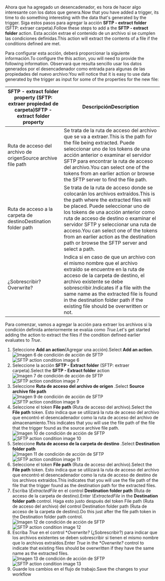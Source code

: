 <span data-ttu-id="99ee9-101">Ahora que ha agregado un desencadenador, es hora de hacer algo interesante con los datos que genera.</span><span class="sxs-lookup"><span data-stu-id="99ee9-101">Now that you have added a trigger, its time to do something interesting with the data that's generated by the trigger.</span></span> <span data-ttu-id="99ee9-102">Siga estos pasos para agregar la acción **SFTP - extract folder** (SFTP: extraer carpeta).</span><span class="sxs-lookup"><span data-stu-id="99ee9-102">Follow these steps to add a the **SFTP - extract folder** action.</span></span> <span data-ttu-id="99ee9-103">Esta acción extrae el contenido de un archivo si se cumplen las condiciones definidas.</span><span class="sxs-lookup"><span data-stu-id="99ee9-103">This action will extract the contents of a file if the conditions defined are met.</span></span> 

<span data-ttu-id="99ee9-104">Para configurar esta acción, deberá proporcionar la siguiente información.</span><span class="sxs-lookup"><span data-stu-id="99ee9-104">To configure the this action, you will need to provide the following information.</span></span> <span data-ttu-id="99ee9-105">Observará que resulta sencillo usar los datos generados por el desencadenador como entrada para algunas de las propiedades del nuevo archivo:</span><span class="sxs-lookup"><span data-stu-id="99ee9-105">You will notice that it is easy to use data generated  by the trigger as input for some of the properties for the new file:</span></span>

| <span data-ttu-id="99ee9-106">SFTP - extract folder property (SFTP: extraer propiedad de carpeta)</span><span class="sxs-lookup"><span data-stu-id="99ee9-106">SFTP - extract folder property</span></span> | <span data-ttu-id="99ee9-107">Descripción</span><span class="sxs-lookup"><span data-stu-id="99ee9-107">Description</span></span> |
| --- | --- |
| <span data-ttu-id="99ee9-108">Ruta de acceso del archivo de origen</span><span class="sxs-lookup"><span data-stu-id="99ee9-108">Source archive file path</span></span> |<span data-ttu-id="99ee9-109">Se trata de la ruta de acceso del archivo que se va a extraer.</span><span class="sxs-lookup"><span data-stu-id="99ee9-109">This is the path for the file being extracted.</span></span> <span data-ttu-id="99ee9-110">Puede seleccionar uno de los tokens de una acción anterior o examinar el servidor SFTP para encontrar la ruta de acceso del archivo.</span><span class="sxs-lookup"><span data-stu-id="99ee9-110">You can select one of the tokens from an earlier action or browse the SFTP server to find the file path.</span></span> |
| <span data-ttu-id="99ee9-111">Ruta de acceso a la carpeta de destino</span><span class="sxs-lookup"><span data-stu-id="99ee9-111">Destination folder path</span></span> |<span data-ttu-id="99ee9-112">Se trata de la ruta de acceso donde se colocarán los archivos extraídos.</span><span class="sxs-lookup"><span data-stu-id="99ee9-112">This is the path where the extracted files will be placed.</span></span> <span data-ttu-id="99ee9-113">Puede seleccionar uno de los tokens de una acción anterior como ruta de acceso de destino o examinar el servidor SFTP y seleccionar una ruta de acceso.</span><span class="sxs-lookup"><span data-stu-id="99ee9-113">You can select one of the tokens from an earlier action as the destination path or browse the SFTP server and select a path.</span></span> |
| <span data-ttu-id="99ee9-114">¿Sobrescribir?</span><span class="sxs-lookup"><span data-stu-id="99ee9-114">Overwrite?</span></span> |<span data-ttu-id="99ee9-115">Indica si en caso de que un archivo con el mismo nombre que el archivo extraído se encuentre en la ruta de acceso de la carpeta de destino, el archivo existente se debe sobrescribir.</span><span class="sxs-lookup"><span data-stu-id="99ee9-115">Indicates if a file with the same name as the extracted file is found in the destination folder path if the existing file should be overwritten or not.</span></span> |

<span data-ttu-id="99ee9-116">Para comenzar, vamos a agregar la acción para extraer los archivos si la condición definida anteriormente se evalúa como *True*.</span><span class="sxs-lookup"><span data-stu-id="99ee9-116">Let's get started adding the action to extract the files if the condition defined earlier evaluates to *True*.</span></span> 

1. <span data-ttu-id="99ee9-117">Seleccione **Add an action**(Agregar una acción).</span><span class="sxs-lookup"><span data-stu-id="99ee9-117">Select **Add an action**.</span></span>        
   <span data-ttu-id="99ee9-118">![Imagen 6 de condición de acción de SFTP](./media/connectors-create-api-sftp/condition-6.png)</span><span class="sxs-lookup"><span data-stu-id="99ee9-118">![SFTP action condition image 6](./media/connectors-create-api-sftp/condition-6.png)</span></span>   
2. <span data-ttu-id="99ee9-119">Seleccione la acción **SFTP - Extract folder** (SFTP: extraer carpeta).</span><span class="sxs-lookup"><span data-stu-id="99ee9-119">Select the **SFTP - Extract folder** action</span></span>      
   <span data-ttu-id="99ee9-120">![Imagen 7 de condición de acción de SFTP](./media/connectors-create-api-sftp/condition-7.png)</span><span class="sxs-lookup"><span data-stu-id="99ee9-120">![SFTP action condition image 7](./media/connectors-create-api-sftp/condition-7.png)</span></span>   
3. <span data-ttu-id="99ee9-121">Seleccione **Ruta de acceso del archivo de origen**            .</span><span class="sxs-lookup"><span data-stu-id="99ee9-121">Select **Source archive file path**            </span></span>  
   <span data-ttu-id="99ee9-122">![Imagen 9 de condición de acción de SFTP](./media/connectors-create-api-sftp/condition-9.png)</span><span class="sxs-lookup"><span data-stu-id="99ee9-122">![SFTP action condition image 9](./media/connectors-create-api-sftp/condition-9.png)</span></span>   
4. <span data-ttu-id="99ee9-123">Seleccione el token **File path** (Ruta de acceso del archivo).</span><span class="sxs-lookup"><span data-stu-id="99ee9-123">Select the **File path** token.</span></span> <span data-ttu-id="99ee9-124">Esto indica que se utilizará la ruta de acceso del archivo que encontró el desencadenador como la ruta de acceso del archivo de almacenamiento.</span><span class="sxs-lookup"><span data-stu-id="99ee9-124">This indicates that you will use the file path of the file that the trigger found as the source archive file path.</span></span>           
   <span data-ttu-id="99ee9-125">![Imagen 10 de condición de acción de SFTP](./media/connectors-create-api-sftp/condition-10.png)</span><span class="sxs-lookup"><span data-stu-id="99ee9-125">![SFTP action condition image 10](./media/connectors-create-api-sftp/condition-10.png)</span></span>   
5. <span data-ttu-id="99ee9-126">Seleccione **Ruta de acceso de la carpeta de destino**         .</span><span class="sxs-lookup"><span data-stu-id="99ee9-126">Select **Destination folder path**         </span></span>  
   <span data-ttu-id="99ee9-127">![Imagen 11 de condición de acción de SFTP](./media/connectors-create-api-sftp/condition-11.png)</span><span class="sxs-lookup"><span data-stu-id="99ee9-127">![SFTP action condition image 11](./media/connectors-create-api-sftp/condition-11.png)</span></span>   
6. <span data-ttu-id="99ee9-128">Seleccione el token **File path** (Ruta de acceso del archivo).</span><span class="sxs-lookup"><span data-stu-id="99ee9-128">Select the **File path** token.</span></span> <span data-ttu-id="99ee9-129">Esto indica que se utilizará la ruta de acceso del archivo que encontró el desencadenador como la ruta de acceso de destino de los archivos extraídos.</span><span class="sxs-lookup"><span data-stu-id="99ee9-129">This indicates that you will use the file path of the file that the trigger found as the destination path for the extracted files.</span></span>   
7. <span data-ttu-id="99ee9-130">Escriba *\ExtractedFile* en el control **Destination folder path** (Ruta de acceso de la carpeta de destino).</span><span class="sxs-lookup"><span data-stu-id="99ee9-130">Enter *\ExtractedFile* in the **Destination folder path** control.</span></span> <span data-ttu-id="99ee9-131">Haga esto justo después del token File path (Ruta de acceso del archivo) del control Destination folder path (Ruta de acceso de la carpeta de destino).</span><span class="sxs-lookup"><span data-stu-id="99ee9-131">Do this just after the file path token in the Destination folder path control.</span></span>         
   <span data-ttu-id="99ee9-132">![Imagen 12 de condición de acción de SFTP](./media/connectors-create-api-sftp/condition-12.png)</span><span class="sxs-lookup"><span data-stu-id="99ee9-132">![SFTP action condition image 12](./media/connectors-create-api-sftp/condition-12.png)</span></span>   
8. <span data-ttu-id="99ee9-133">Escriba *True* en el control **Overwrite?* (¿Sobrescribir?) para indicar que los archivos existentes se deben sobrescribir si tienen el mismo nombre que lo archivos extraídos.</span><span class="sxs-lookup"><span data-stu-id="99ee9-133">Enter *True* in the **Overwrite?* control to indicate that existing files should be overwritten if they have the same name as the extracted files.</span></span>      
   <span data-ttu-id="99ee9-134">![Imagen 13 de condición de acción de SFTP](./media/connectors-create-api-sftp/condition-13.png)</span><span class="sxs-lookup"><span data-stu-id="99ee9-134">![SFTP action condition image 13](./media/connectors-create-api-sftp/condition-13.png)</span></span>   
9. <span data-ttu-id="99ee9-135">Guarde los cambios en el flujo de trabajo.</span><span class="sxs-lookup"><span data-stu-id="99ee9-135">Save the changes to your workflow</span></span>  

